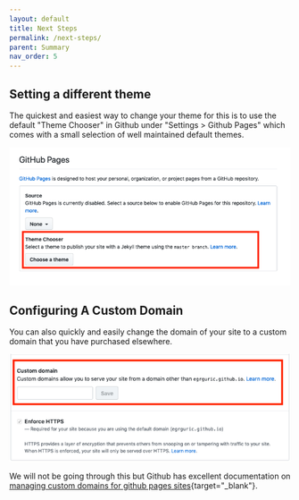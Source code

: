 ```yaml
---
layout: default
title: Next Steps
permalink: /next-steps/
parent: Summary
nav_order: 5
---
```


## Setting a different theme

The quickest and easiest way to change your theme for this is to use the default "Theme Chooser" in Github under "Settings > Github Pages" which comes with a small selection of well maintained default themes.

![Theme Chooser in Github settings](theme-chooser.png)

## Configuring A Custom Domain

You can also quickly and easily change the domain of your site to a custom domain that you have purchased elsewhere.

![Set a custom domain in Github settings](set-custom-domain.png)

We  will not be going through this but Github has excellent documentation on [managing custom domains for github pages sites](https://help.github.com/en/github/working-with-github-pages/managing-a-custom-domain-for-your-github-pages-site){target="_blank"}.
